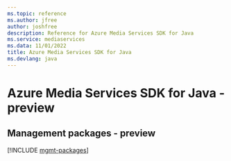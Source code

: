 ```yaml
---
ms.topic: reference
ms.author: jfree
author: joshfree
description: Reference for Azure Media Services SDK for Java
ms.service: mediaservices
ms.data: 11/01/2022
title: Azure Media Services SDK for Java
ms.devlang: java
---
```

# Azure Media Services SDK for Java - preview

## Management packages - preview
[!INCLUDE [mgmt-packages](media-services-mgmt-index.md)]